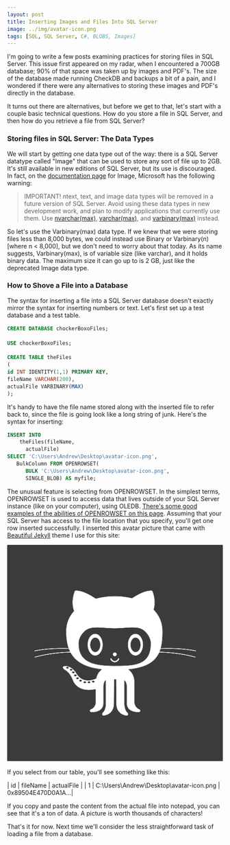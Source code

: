 ```yaml
---
layout: post
title: Inserting Images and Files Into SQL Server
image: ../img/avatar-icon.png
tags: [SQL, SQL Server, C#, BLOBS, Images]
---
```


I'm going to write a few posts examining practices for storing files in SQL Server. This issue first appeared on my radar, when I encountered a 700GB database; 90% of that space was taken up by images and PDF's. The size of the database made running CheckDB and backups a bit of a pain, and I wondered if there were any alternatives to storing these images and PDF's directly in the database. 

It turns out there are alternatives, but before we get to that, let's start with a couple basic technical questions. How do you store a file in SQL Server, and then how do you retrieve a file from SQL Server?

### Storing files in SQL Server: The Data Types

We will start by getting one data type out of the way: there is a SQL Server datatype called "Image" that can be used to store any sort of file up to 2GB. It's still available in new editions of SQL Server, but its use is discouraged. In fact, on the [documentation page](https://docs.microsoft.com/en-us/sql/t-sql/data-types/ntext-text-and-image-transact-sql) for Image, Microsoft has the following warning:

> IMPORTANT! ntext, text, and image data types will be removed in a future version of SQL Server. Avoid using these data types in new development work, and plan to modify applications that currently use them. Use [nvarchar(max)](https://docs.microsoft.com/en-us/sql/t-sql/data-types/nchar-and-nvarchar-transact-sql), [varchar(max)](https://docs.microsoft.com/en-us/sql/t-sql/data-types/char-and-varchar-transact-sql), and [varbinary(max)](https://docs.microsoft.com/en-us/sql/t-sql/data-types/binary-and-varbinary-transact-sql) instead. 

So let's use the Varbinary(max) data type. If we knew that we were storing files less than 8,000 bytes, we could instead use Binary or Varbinary(n) [where n < 8,000], but we don't need to worry about that today. As its name suggests, Varbinary(max), is of variable size (like varchar), and it holds binary data. The maximum size it can go up to is 2 GB, just like the deprecated Image data type.

### How to Shove a File into a Database

The syntax for inserting a file into a SQL Server database doesn't exactly mirror the syntax for inserting numbers or text. Let's first set up a test database and a test table.

```sql
CREATE DATABASE chockerBoxoFiles;

USE chockerBoxoFiles;

CREATE TABLE theFiles
(
id INT IDENTITY(1,1) PRIMARY KEY,
fileName VARCHAR(200),
actualFile VARBINARY(MAX)
);
```
It's handy to have the file name stored along with the inserted file to refer back to, since the file is going look like a long string of junk. Here's the syntax for inserting:

```sql
INSERT INTO
    theFiles(fileName,
      actualFile)
SELECT 'C:\Users\Andrew\Desktop\avatar-icon.png', 
   BulkColumn FROM OPENROWSET( 
      BULK 'C:\Users\Andrew\Desktop\avatar-icon.png', 
      SINGLE_BLOB) AS myfile;
```

The unusual feature is selecting from OPENROWSET. In the simplest terms, OPENROWSET is used to access data that lives outside of your SQL Server instance (like on your computer), using OLEDB. [There's some good examples of the abilities of OPENROWSET on this page](https://sql-programmers.com/tsql-openrowset-in-sql-server). Assuming that your SQL Server has access to the file location that you specify, you'll get one row inserted successfully. I inserted this avatar picture that came with [Beautiful Jekyll](https://github.com/daattali/beautiful-jekyll) theme I use for this site:

![squid cat thing](../img/avatar-icon.png)

If you select from our table, you'll see something like this:

| id | fileName | actualFile |
| 1 |  C:\Users\Andrew\Desktop\avatar-icon.png | 0x89504E470D0A1A...|

If you copy and paste the content from the actual file into notepad, you can see that it's a ton of data. A picture is worth thousands of characters!

That's it for now. Next time we'll consider the less straightforward task of loading a file from a database.